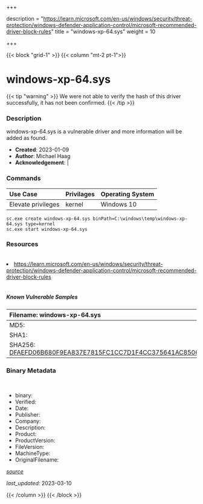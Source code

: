 +++

description = "https://learn.microsoft.com/en-us/windows/security/threat-protection/windows-defender-application-control/microsoft-recommended-driver-block-rules"
title = "windows-xp-64.sys"
weight = 10

+++


{{< block "grid-1" >}}
{{< column "mt-2 pt-1">}}




# windows-xp-64.sys 


{{< tip "warning" >}}
We were not able to verify the hash of this driver successfully, it has not been confirmed.
{{< /tip >}}




### Description


windows-xp-64.sys is a vulnerable driver and more information will be added as found.


- **Created**: 2023-01-09
- **Author**: Michael Haag
- **Acknowledgement**:  | [](https://twitter.com/)

### Commands

| Use Case | Privilages | Operating System | 
|:---- | ---- | ---- |
| Elevate privileges | kernel | Windows 10 |

```
sc.exe create windows-xp-64.sys binPath=C:\windows\temp\windows-xp-64.sys type=kernel
sc.exe start windows-xp-64.sys
```

### Resources
<br>


<li><a href=" https://learn.microsoft.com/en-us/windows/security/threat-protection/windows-defender-application-control/microsoft-recommended-driver-block-rules"> https://learn.microsoft.com/en-us/windows/security/threat-protection/windows-defender-application-control/microsoft-recommended-driver-block-rules</a></li>


<br>


##### Known Vulnerable Samples

| Filename: windows-xp-64.sys |
|:---- |
|MD5: <a href="https://www.virustotal.com/gui/file/{&#39;Filename&#39;: &#39;windows-xp-64.sys&#39;, &#39;MD5&#39;: &#39;&#39;, &#39;SHA1&#39;: &#39;&#39;, &#39;SHA256&#39;: &#39;DFAEFD06B680F9EA837E7815FC1CC7D1F4CC375641AC850667AB20739F46AD22&#39;}"></a>|
|SHA1: <a href="https://www.virustotal.com/gui/file/{&#39;Filename&#39;: &#39;windows-xp-64.sys&#39;, &#39;MD5&#39;: &#39;&#39;, &#39;SHA1&#39;: &#39;&#39;, &#39;SHA256&#39;: &#39;DFAEFD06B680F9EA837E7815FC1CC7D1F4CC375641AC850667AB20739F46AD22&#39;}"></a>|
|SHA256: <a href="https://www.virustotal.com/gui/file/{&#39;Filename&#39;: &#39;windows-xp-64.sys&#39;, &#39;MD5&#39;: &#39;&#39;, &#39;SHA1&#39;: &#39;&#39;, &#39;SHA256&#39;: &#39;DFAEFD06B680F9EA837E7815FC1CC7D1F4CC375641AC850667AB20739F46AD22&#39;}">DFAEFD06B680F9EA837E7815FC1CC7D1F4CC375641AC850667AB20739F46AD22</a>|




### Binary Metadata
<br>

- binary: 
- Verified: 
- Date: 
- Publisher: 
- Company: 
- Description: 
- Product: 
- ProductVersion: 
- FileVersion: 
- MachineType: 
- OriginalFilename: 

[*source*](https://github.com/magicsword-io/LOLDrivers/tree/main/yaml/windows-xp-64.sys.yml)

*last_updated:* 2023-03-10


{{< /column >}}
{{< /block >}}
